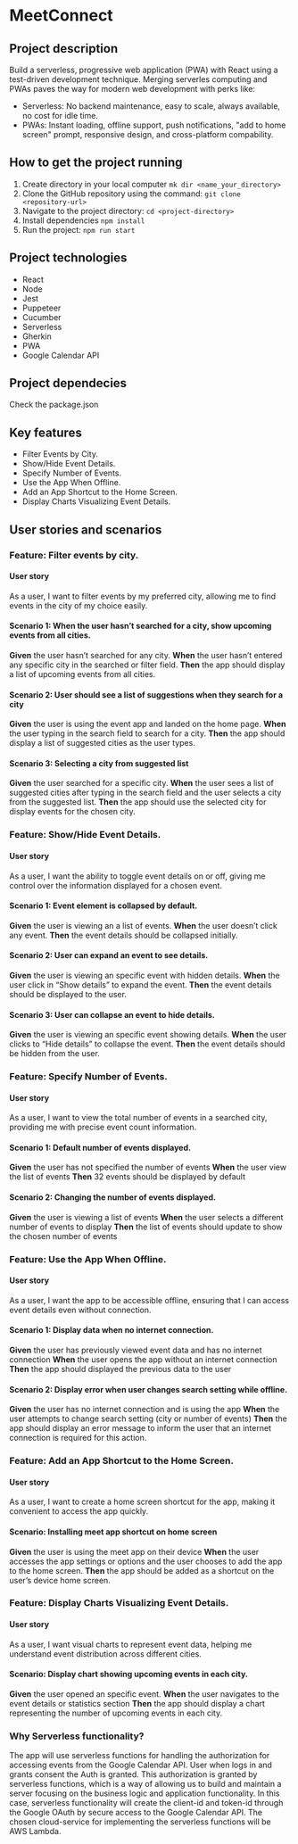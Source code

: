 # MeetConnect

## Project description

Build a serverless, progressive web application (PWA) with React using a test-driven development technique.
Merging serverles computing and PWAs paves the way for modern web development with perks like:

-   Serverless: No backend maintenance, easy to scale, always available, no cost for idle time.
-   PWAs: Instant loading, offline support, push notifications, "add to home screen" prompt, responsive design, and cross-platform compability.

## How to get the project running

1. Create directory in your local computer
   `mk dir <name_your_directory>`
2. Clone the GitHub repository using the command:
   `git clone <repository-url>`
3. Navigate to the project directory:
   `cd <project-directory>`
4. Install dependencies
   `npm install`
5. Run the project:
   `npm run start`

## Project technologies

-   React
-   Node
-   Jest
-   Puppeteer
-   Cucumber
-   Serverless
-   Gherkin
-   PWA
-   Google Calendar API

## Project dependecies

Check the package.json

## Key features

-   Filter Events by City.
-   Show/Hide Event Details.
-   Specify Number of Events.
-   Use the App When Offline.
-   Add an App Shortcut to the Home Screen.
-   Display Charts Visualizing Event Details.

## User stories and scenarios

### Feature: Filter events by city.

#### User story

As a user, I want to filter events by my preferred city, allowing me to find events in the city of my choice easily.

#### Scenario 1: When the user hasn’t searched for a city, show upcoming events from all cities.

**Given** the user hasn’t searched for any city.
**When** the user hasn’t entered any specific city in the searched or filter field.
**Then** the app should display a list of upcoming events from all cities.

#### Scenario 2: User should see a list of suggestions when they search for a city

**Given** the user is using the event app and landed on the home page.
**When** the user typing in the search field to search for a city.
**Then** the app should display a list of suggested cities as the user types.

#### Scenario 3: Selecting a city from suggested list

**Given** the user searched for a specific city.
**When** the user sees a list of suggested cities after typing in the search field and the user selects a city from the suggested list.
**Then** the app should use the selected city for display events for the chosen city.

### Feature: Show/Hide Event Details.

#### User story

As a user, I want the ability to toggle event details on or off, giving me control over the information displayed for a chosen event.

#### Scenario 1: Event element is collapsed by default.

**Given** the user is viewing an a list of events.
**When** the user doesn’t click any event.
**Then** the event details should be collapsed initially.

#### Scenario 2: User can expand an event to see details.

**Given** the user is viewing an specific event with hidden details.
**When** the user click in “Show details” to expand the event.
**Then** the event details should be displayed to the user.

#### Scenario 3: User can collapse an event to hide details.

**Given** the user is viewing an specific event showing details.
**When** the user clicks to “Hide details” to collapse the event.
**Then** the event details should be hidden from the user.

### Feature: Specify Number of Events.

#### User story

As a user, I want to view the total number of events in a searched city, providing me with precise event count information.

#### Scenario 1: Default number of events displayed.

**Given** the user has not specified the number of events
**When** the user view the list of events
**Then** 32 events should be displayed by default

#### Scenario 2: Changing the number of events displayed.

**Given** the user is viewing a list of events
**When** the user selects a different number of events to display
**Then** the list of events should update to show the chosen number of events

### Feature: Use the App When Offline.

#### User story

As a user, I want the app to be accessible offline, ensuring that I can access event details even without connection.

#### Scenario 1: Display data when no internet connection.

**Given** the user has previously viewed event data and has no internet connection
**When** the user opens the app without an internet connection
**Then** the app should displayed the previous data to the user

#### Scenario 2: Display error when user changes search setting while offline.

**Given** the user has no internet connection and is using the app
**When** the user attempts to change search setting (city or number of events)
**Then** the app should display an error message to inform the user that an internet connection is required for this action.

### Feature: Add an App Shortcut to the Home Screen.

#### User story

As a user, I want to create a home screen shortcut for the app, making it convenient to access the app quickly.

#### Scenario: Installing meet app shortcut on home screen

**Given** the user is using the meet app on their device
**When** the user accesses the app settings or options and the user chooses to add the app to the home screen.
**Then** the app should be added as a shortcut on the user’s device home screen.

### Feature: Display Charts Visualizing Event Details.

#### User story

As a user, I want visual charts to represent event data, helping me understand event distribution across different cities.

#### Scenario: Display chart showing upcoming events in each city.

**Given** the user opened an specific event.
**When** the user navigates to the event details or statistics section
**Then** the app should display a chart representing the number of upcoming events in each city.


### Why Serverless functionality?

The app will use serverless functions for handling the authorization for accessing events from the Google Calendar API. User when logs in and grants consent the Auth is granted. This authorization is granted by serverless functions, which is a way of allowing us to build and maintain a server focusing on the business logic and application functionality. 
In this case, serverless functionality will create the client-id and token-id through the Google OAuth by secure access to the Google Calendar API. The chosen cloud-service for implementing the serverless functions will be AWS Lambda.
